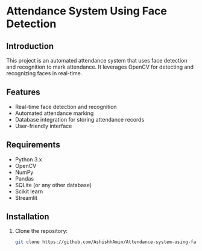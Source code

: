 # Attendance System Using Face Detection

## Introduction
This project is an automated attendance system that uses face detection and recognition to mark attendance. It leverages OpenCV for detecting and recognizing faces in real-time.

## Features
- Real-time face detection and recognition
- Automated attendance marking
- Database integration for storing attendance records
- User-friendly interface

## Requirements
- Python 3.x
- OpenCV
- NumPy
- Pandas
- SQLite (or any other database)
- Scikit learn
- Streamlit

## Installation
1. Clone the repository:
   ```bash
   git clone https://github.com/AshishhAmin/Attendance-system-using-face-detection.git
 
